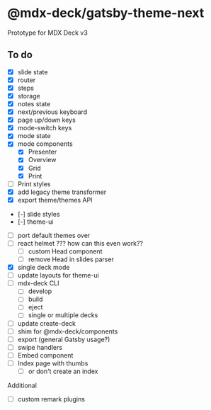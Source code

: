 
# @mdx-deck/gatsby-theme-next

Prototype for MDX Deck v3

## To do

- [x] slide state
- [x] router
- [x] steps
- [x] storage
- [x] notes state
- [x] next/previous keyboard
- [x] page up/down keys
- [x] mode-switch keys
- [x] mode state
- [x] mode components
  - [x] Presenter
  - [x] Overview
  - [x] Grid
  - [x] Print
- [ ] Print styles
- [x] add legacy theme transformer
- [x] export theme/themes API
- [-] slide styles
- [-] theme-ui
- [ ] port default themes over
- [ ] react helmet ??? how can this even work??
  - [ ] custom Head component
  - [ ] remove Head in slides parser
- [x] single deck mode
- [ ] update layouts for theme-ui
- [ ] mdx-deck CLI
  - [ ] develop
  - [ ] build
  - [ ] eject
  - [ ] single or multiple decks
- [ ] update create-deck
- [ ] shim for @mdx-deck/components
- [ ] export (general Gatsby usage?)
- [ ] swipe handlers
- [ ] Embed component
- [ ] Index page with thumbs
  - [ ] or don't create an index

Additional

- [ ] custom remark plugins

